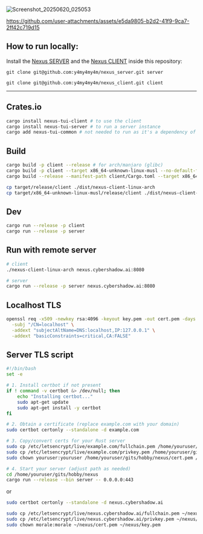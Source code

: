 ![Screenshot_20250620_025053](https://github.com/user-attachments/assets/040cdaec-b141-4280-9b57-c8558770bf1d)

https://github.com/user-attachments/assets/e5da9805-b2d2-41f9-9ca7-2ff42c719d15

## How to run locally:

Install the [Nexus SERVER](https://github.com/y4my4my4m/nexus_server) and the [Nexus CLIENT](https://github.com/y4my4my4m/nexus_client) inside this repository:

`git clone git@github.com:y4my4my4m/nexus_server.git server`

`git clone git@github.com:y4my4my4m/nexus_client.git client`

---

## Crates.io

```bash
cargo install nexus-tui-client # to use the client
cargo install nexus-tui-server # to run a server instance
cargo add nexus-tui-common # not needed to run as it's a dependency of the other two
```

## Build

```bash
cargo build -p client --release # for arch/manjaro (glibc)
cargo build -p client --target x86_64-unknown-linux-musl --no-default-features --release # for void linux (musl)
cargo build --release --manifest-path client/Cargo.toml --target x86_64-pc-windows-gnu  
```

```bash
cp target/release/client ./dist/nexus-client-linux-arch
cp target/x86_64-unknown-linux-musl/release/client ./dist/nexus-client-linux-void
```

## Dev

```bash
cargo run --release -p client
cargo run --release -p server
```

## Run with remote server

```bash
# client
./nexus-client-linux-arch nexus.cybershadow.ai:8080

# server
cargo run --release -p server nexus.cybershadow.ai:8080
```

## Localhost TLS

```bash
openssl req -x509 -newkey rsa:4096 -keyout key.pem -out cert.pem -days 365 -nodes \
  -subj "/CN=localhost" \
  -addext "subjectAltName=DNS:localhost,IP:127.0.0.1" \
  -addext "basicConstraints=critical,CA:FALSE"
```

## Server TLS script

```bash
#!/bin/bash
set -e

# 1. Install certbot if not present
if ! command -v certbot &> /dev/null; then
    echo "Installing certbot..."
    sudo apt-get update
    sudo apt-get install -y certbot
fi

# 2. Obtain a certificate (replace example.com with your domain)
sudo certbot certonly --standalone -d example.com

# 3. Copy/convert certs for your Rust server
sudo cp /etc/letsencrypt/live/example.com/fullchain.pem /home/youruser/gits/hobby/nexus/cert.pem
sudo cp /etc/letsencrypt/live/example.com/privkey.pem /home/youruser/gits/hobby/nexus/key.pem
sudo chown youruser:youruser /home/youruser/gits/hobby/nexus/cert.pem /home/youruser/gits/hobby/nexus/key.pem

# 4. Start your server (adjust path as needed)
cd /home/youruser/gits/hobby/nexus
cargo run --release --bin server -- 0.0.0.0:443
```

or

```bash
sudo certbot certonly --standalone -d nexus.cybershadow.ai
```

```bash
sudo cp /etc/letsencrypt/live/nexus.cybershadow.ai/fullchain.pem ~/nexus/cert.pem
sudo cp /etc/letsencrypt/live/nexus.cybershadow.ai/privkey.pem ~/nexus/key.pem
sudo chown morale:morale ~/nexus/cert.pem ~/nexus/key.pem
```
